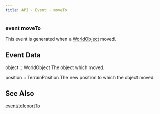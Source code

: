 ```yaml
---
title: API - Event - moveTo
---
```


### event moveTo

This event is generated when a [WorldObject][ref/WorldObject] moved.


## Event Data

<span class='event-data-field'>object :: WorldObject</span>
The object which moved.

<span class='event-data-field'>position :: TerrainPosition</span>
The new position to which the object moved.


## See Also

[event/teleportTo](/api/event/teleportTo/)


[ref/WorldObject]: /api/ref/WorldObject/
